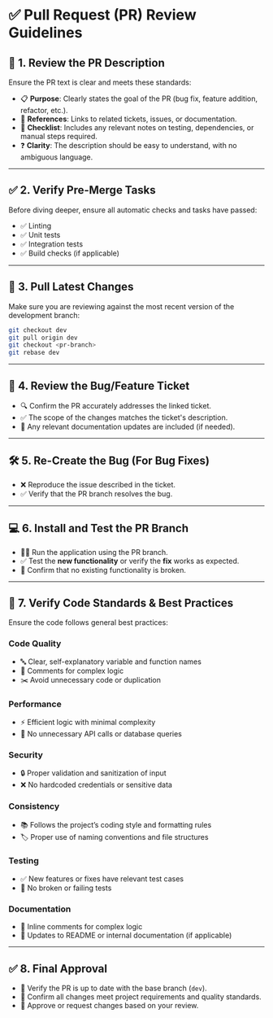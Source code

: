 # ✅ Pull Request (PR) Review Guidelines

## 🎯 1. Review the PR Description
Ensure the PR text is clear and meets these standards:
- 📋 **Purpose**: Clearly states the goal of the PR (bug fix, feature addition, refactor, etc.).
- 🔗 **References**: Links to related tickets, issues, or documentation.
- 🚦 **Checklist**: Includes any relevant notes on testing, dependencies, or manual steps required.
- ❓ **Clarity**: The description should be easy to understand, with no ambiguous language.

---

## ✅ 2. Verify Pre-Merge Tasks
Before diving deeper, ensure all automatic checks and tasks have passed:
- ✅ Linting
- ✅ Unit tests
- ✅ Integration tests
- ✅ Build checks (if applicable)

---

## 🔄 3. Pull Latest Changes
Make sure you are reviewing against the most recent version of the development branch:
```bash
git checkout dev
git pull origin dev
git checkout <pr-branch>
git rebase dev
```

---

## 🐛 4. Review the Bug/Feature Ticket
- 🔍 Confirm the PR accurately addresses the linked ticket.
- ✅ The scope of the changes matches the ticket's description.
- 📝 Any relevant documentation updates are included (if needed).

---

## 🛠️ 5. Re-Create the Bug (For Bug Fixes)
- ❌ Reproduce the issue described in the ticket.
- ✅ Verify that the PR branch resolves the bug.

---

## 💻 6. Install and Test the PR Branch
- 🏃‍♂️ Run the application using the PR branch.
- ✅ Test the **new functionality** or verify the **fix** works as expected.
- 🧪 Confirm that no existing functionality is broken.

---

## 📐 7. Verify Code Standards & Best Practices
Ensure the code follows general best practices:

### **Code Quality**
- 🔤 Clear, self-explanatory variable and function names
- 📜 Comments for complex logic
- ✂️ Avoid unnecessary code or duplication

### **Performance**
- ⚡ Efficient logic with minimal complexity
- 🚀 No unnecessary API calls or database queries

### **Security**
- 🔒 Proper validation and sanitization of input
- ❌ No hardcoded credentials or sensitive data

### **Consistency**
- 📚 Follows the project’s coding style and formatting rules
- 🏷️ Proper use of naming conventions and file structures

### **Testing**
- ✅ New features or fixes have relevant test cases
- 🧪 No broken or failing tests

### **Documentation**
- 📖 Inline comments for complex logic
- 📝 Updates to README or internal documentation (if applicable)

---

## ✅ 8. Final Approval
- 🔄 Verify the PR is up to date with the base branch (`dev`).
- 🏁 Confirm all changes meet project requirements and quality standards.
- 🛑 Approve or request changes based on your review.

